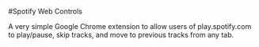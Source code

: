 #Spotify Web Controls

A very simple Google Chrome extension to allow users of play.spotify.com to play/pause, skip tracks, and move to previous tracks from any tab.